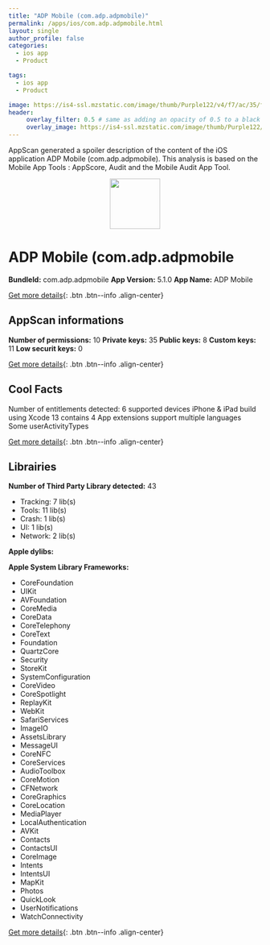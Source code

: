 ```yaml
---
title: "ADP Mobile (com.adp.adpmobile)"
permalink: /apps/ios/com.adp.adpmobile.html
layout: single
author_profile: false
categories: 
  - ios app 
  - Product 

tags: 
  - ios app 
  - Product 

image: https://is4-ssl.mzstatic.com/image/thumb/Purple122/v4/f7/ac/35/f7ac354e-2184-38ef-27d4-0e67fbea4d01/AppIcon-0-1x_U007emarketing-0-0-0-9-0-0-sRGB-85-220.png/512x512bb.jpg
header: 
     overlay_filter: 0.5 # same as adding an opacity of 0.5 to a black background
     overlay_image: https://is4-ssl.mzstatic.com/image/thumb/Purple122/v4/f7/ac/35/f7ac354e-2184-38ef-27d4-0e67fbea4d01/AppIcon-0-1x_U007emarketing-0-0-0-9-0-0-sRGB-85-220.png/512x512bb.jpg
---
```

AppScan generated a spoiler description of the content of the iOS application ADP Mobile (com.adp.adpmobile). This analysis is based on the Mobile App Tools : AppScore, Audit and the Mobile Audit App Tool.

  
  
<div style="text-align: center;"><img src="https://is4-ssl.mzstatic.com/image/thumb/Purple122/v4/f7/ac/35/f7ac354e-2184-38ef-27d4-0e67fbea4d01/AppIcon-0-1x_U007emarketing-0-0-0-9-0-0-sRGB-85-220.png/512x512bb.jpg" width="100" height="100"></div>  
  
# ADP Mobile (com.adp.adpmobile

**BundleId:** com.adp.adpmobile
**App Version:** 5.1.0
**App Name:** ADP Mobile


[Get more details](/pricing.html){: .btn .btn--info .align-center}  
  
## AppScan informations 

**Number of permissions:** 10
**Private keys:** 35
**Public keys:** 8
**Custom keys:** 11
**Low securit keys:** 0
  
[Get more details](/pricing.html){: .btn .btn--info .align-center}

## Cool Facts

Number of entitlements detected: 6
supported devices iPhone & iPad
build using Xcode 13
contains 4 App extensions
support multiple languages
Some userActivityTypes
  
[Get more details](/pricing.html){: .btn .btn--info .align-center}

## Librairies 
**Number of Third Party Library detected:** 43
- Tracking: 7 lib(s)
- Tools: 11 lib(s)
- Crash: 1 lib(s)
- UI: 1 lib(s)
- Network: 2 lib(s)

**Apple dylibs:**


**Apple System Library Frameworks:**
- CoreFoundation
- UIKit
- AVFoundation
- CoreMedia
- CoreData
- CoreTelephony
- CoreText
- Foundation
- QuartzCore
- Security
- StoreKit
- SystemConfiguration
- CoreVideo
- CoreSpotlight
- ReplayKit
- WebKit
- SafariServices
- ImageIO
- AssetsLibrary
- MessageUI
- CoreNFC
- CoreServices
- AudioToolbox
- CoreMotion
- CFNetwork
- CoreGraphics
- CoreLocation
- MediaPlayer
- LocalAuthentication
- AVKit
- Contacts
- ContactsUI
- CoreImage
- Intents
- IntentsUI
- MapKit
- Photos
- QuickLook
- UserNotifications
- WatchConnectivity


  
[Get more details](/pricing.html){: .btn .btn--info .align-center}

